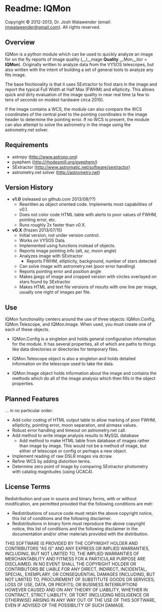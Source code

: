 # Readme: IQMon

Copyright © 2012-2013, Dr. Josh Walawender (email: jmwalawender@gmail.com). All rights reserved.


## Overview

IQMon is a python module which can be used to quickly analyze an image for on the fly reports of image quality (__I__mage __Quality__ __Mon__itor = __IQMon__).  Originally written to analyze data from the VYSOS telescopes, but also written with the intent of building a set of general tools to analyze any fits image.

The base finctionality is that it uses SExtractor to find stars in the image and report the typical Full Width at Half Max (FWHM) and ellipticity.  This allows quick and dirty evaluation of the image quality in near real time (a few to tens of seconds on modest hardware circa 2010).

If the image contains a WCS, the module can also compare the WCS coordinates of the central pixel to the pointing coordinates in the image header to determine the pointing error.  If no WCS is present, the module can also attempt to solve the astrometry in the image using the astrometry.net solver.  

## Requirements

* astropy (http://www.astropy.org)
* pyephem (http://rhodesmill.org/pyephem/)
* SExtractor (http://www.astromatic.net/software/sextractor)
* astrometry.net solver (http://astrometry.net)

## Version History

* __v1.0__ (released on github.com 2013/08/??)
    * Rewritten as object oriented code.  Implements most capabilities of v0.1.
    * Does not color code HTML table with alerts to poor values of FWHM, pointing error, etc.
    * Runs roughly 2x faster than v0.X.
* __v0.X__ (frozen 2013/07/15)
    * Initial version, not under version control.
    * Works on VYSOS Data.
    * Implemented using functions instead of objects.
    * Reports image pointing info (alt, az, moon angle)
    * Analyzes image with SExtractor
        * Reports FWHM, ellipticity, background, number of stars detected
    * Can solve image with astrometry.net (poor error handling)
    * Reports pointing error and position angle
    * Makes jpegs of image and cropped version with circles overlayed on stars found by SExtractor
    * Makes HTML and text file versions of results with one line per image, usually one night of images per file.

## Use

IQMon functionality centers around the use of three objects:  IQMon.Config, IQMon.Telescope, and IQMon.Image.  When used, you must create one of each of these objects.

* IQMon.Config is a singleton and holds general configuration information for the module.  It has several properties, all of which are paths to things like data directories or directories for temporary files.

* IQMon.Telescope object is also a singleton and holds detailed information on the telescope used to take the data.

* IQMon.Image object holds information about the image and contains the methods which do all of the image analysis which then fills in the object properties.

## Planned Features

… in no particular order:

* Add color coding of HTML output table to allow marking of poor FWHM, ellipticity, pointing error, moon separation, and airmass values.
* Robust error handling and timeout on astrometry.net call.
* Add method to write image analysis results to MySQL database
    * Add method to make HTML table from database of images rather than image by image.  This would not be a method of image, but either of telescope or config or perhaps a new object.
* Implement reading of raw DSLR images via dcraw.
* Refine WCS by adding distortion terms.
* Determine zero point of image by comparing SExtractor photometry with catalog magnitudes (using UCAC4).

## License Terms

Redistribution and use in source and binary forms, with or without modification, are permitted provided that the following conditions are met:

* Redistributions of source code must retain the above copyright notice, this list of conditions and the following disclaimer.
* Redistributions in binary form must reproduce the above copyright notice, this list of conditions and the following disclaimer in the documentation and/or other materials provided with the distribution.

THIS SOFTWARE IS PROVIDED BY THE COPYRIGHT HOLDER AND CONTRIBUTORS "AS IS" AND ANY EXPRESS OR IMPLIED WARRANTIES, INCLUDING, BUT NOT LIMITED TO, THE IMPLIED WARRANTIES OF MERCHANTABILITY AND FITNESS FOR A PARTICULAR PURPOSE ARE DISCLAIMED. IN NO EVENT SHALL THE COPYRIGHT HOLDER OR CONTRIBUTORS BE LIABLE FOR ANY DIRECT, INDIRECT, INCIDENTAL, SPECIAL, EXEMPLARY, OR CONSEQUENTIAL DAMAGES (INCLUDING, BUT NOT LIMITED TO, PROCUREMENT OF SUBSTITUTE GOODS OR SERVICES; LOSS OF USE, DATA, OR PROFITS; OR BUSINESS INTERRUPTION) HOWEVER CAUSED AND ON ANY THEORY OF LIABILITY, WHETHER IN CONTRACT, STRICT LIABILITY, OR TORT (INCLUDING NEGLIGENCE OR OTHERWISE) ARISING IN ANY WAY OUT OF THE USE OF THIS SOFTWARE, EVEN IF ADVISED OF THE POSSIBILITY OF SUCH DAMAGE.